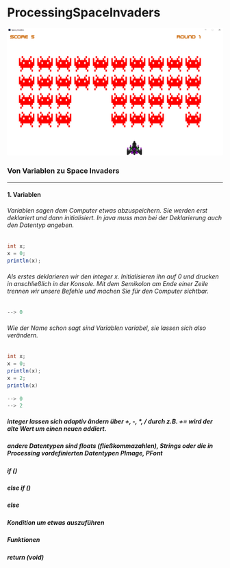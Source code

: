 # ProcessingSpaceInvaders

![ScreenShot](/ProcessingSpaceInvaders/ScreenShot.png)

### Von Variablen zu Space Invaders
---

#### 1. Variablen
###### Variablen sagen dem Computer etwas abzuspeichern. Sie werden erst deklariert und dann initialisiert. In java muss man bei der Deklarierung auch den Datentyp angeben.
```java
int x;
x = 0;
println(x);
```
###### Als erstes deklarieren wir den integer x. Initialisieren ihn auf 0 und drucken in anschließlich in der Konsole. Mit dem Semikolon am Ende einer Zeile trennen wir unsere Befehle und machen Sie für den Computer sichtbar.
```java
--> 0
```
###### Wie der Name schon sagt sind Variablen variabel, sie lassen sich also verändern.
```java
int x;
x = 0;
println(x);
x = 2;
println(x)
```
```java
--> 0
--> 2
```
##### integer lassen sich adaptiv ändern über +, -, *, / durch z.B. += wird der alte Wert um einen neuen addiert.

##### andere Datentypen sind floats (fließkommazahlen), Strings oder die in Processing vordefinierten Datentypen PImage, PFont

##### if ()
##### else if ()
##### else

##### Kondition um etwas auszuführen

##### Funktionen
##### return (void)

